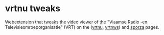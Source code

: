 # vrtnu tweaks

Webextension that tweaks the video viewer of the "Vlaamse Radio -en Televisieomroeporganisatie" (VRT) on the ([vrtnu](https://www.vrt.be/vrtnu/), [vrtnws](https://www.vrt.be/vrtnws/nl/kijk/)) and [sporza](https://sporza.be/nl/) pages.

